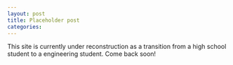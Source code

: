 ```yaml
---
layout: post
title: Placeholder post
categories:
---
```


This site is currently under reconstruction as a transition from a high school student to a engineering student. Come back soon!
